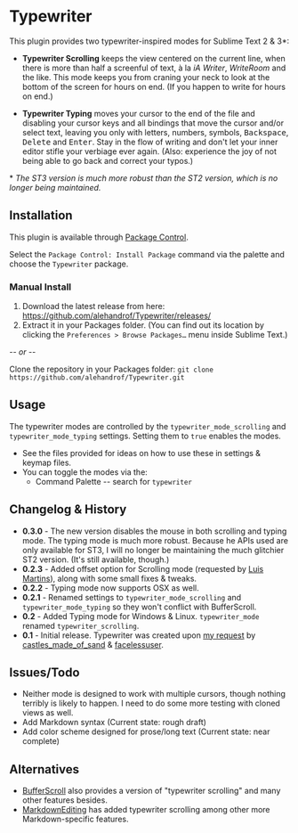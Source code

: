 Typewriter
==========

This plugin provides two typewriter-inspired modes for Sublime Text 2 & 3\*:

- **Typewriter Scrolling** keeps the view centered on the current line, when there is more than half a screenful of text, à la _iA Writer_, _WriteRoom_ and the like. This mode keeps you from craning your neck to look at the bottom of the screen for hours on end. (If you happen to write for hours on end.)

- **Typewriter Typing** moves your cursor to the end of the file and disabling your cursor keys and all bindings that move the cursor and/or select text, leaving you only with letters, numbers, symbols, <kbd>Backspace</kbd>, <kbd>Delete</kbd> and <kbd>Enter</kbd>. Stay in the flow of writing and don't let your inner editor stifle your verbiage ever again. (Also: experience the joy of not being able to go back and correct your typos.)

\* _The ST3 version is much more robust than the ST2 version, which is no longer being maintained._

## Installation

This plugin is available through [Package Control](https://sublime.wbond.net/).

Select the `Package Control: Install Package` command via the palette and choose the `Typewriter` package.

### Manual Install

1. Download the latest release from here: <https://github.com/alehandrof/Typewriter/releases/>
2. Extract it in your Packages folder. (You can find out its location by clicking the `Preferences > Browse Packages…` menu inside Sublime Text.)

-- _or_ --

Clone the repository in your Packages folder: `git clone https://github.com/alehandrof/Typewriter.git`


## Usage

The typewriter modes are controlled by the `typewriter_mode_scrolling` and `typewriter_mode_typing` settings. Setting them to `true` enables the modes.

- See the files provided for ideas on how to use these in settings & keymap files.
- You can toggle the modes via the:
	- Command Palette -- search for `typewriter`


## Changelog & History

- **0.3.0** - The new version disables the mouse in both scrolling and typing mode. The typing mode is much more robust. Because he APIs used are only available for ST3, I will no longer be maintaining the much glitchier ST2 version. (It's still available, though.)
- **0.2.3** - Added offset option for Scrolling mode (requested by [Luis Martins](https://github.com/lmartins)), along with some small fixes & tweaks.
- **0.2.2** - Typing mode now supports OSX as well.
- **0.2.1** - Renamed settings to `typewriter_mode_scrolling` and `typewriter_mode_typing` so they won't conflict with BufferScroll.
- **0.2** - Added Typing mode for Windows & Linux. `typewriter_mode` renamed `typewriter_scrolling`.
- **0.1** - Initial release. Typewriter was created upon [my request](http://www.sublimetext.com/forum/viewtopic.php?f=6&t=4806) by [castles\_made\_of\_sand](https://github.com/sublimator/) & [facelessuser](https://github.com/facelessuser).


## Issues/Todo

- Neither mode is designed to work with multiple cursors, though nothing terribly is likely to happen. I need to do some more testing with cloned views as well.
- Add Markdown syntax (Current state: rough draft)
- Add color scheme designed for prose/long text (Current state: near complete)


## Alternatives

- [BufferScroll](https://github.com/SublimeText/BufferScroll) also provides a version of "typewriter scrolling" and many other features besides.
- [MarkdownEditing](https://github.com/SublimeText-Markdown/MarkdownEditing) has added typewriter scrolling among other more Markdown-specific features.

